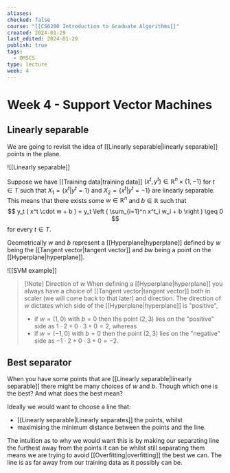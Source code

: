 ```yaml
---
aliases: 
checked: false
course: "[[CS6200 Introduction to Graduate Algorithms]]"
created: 2024-01-29
last_edited: 2024-01-29
publish: true
tags:
  - OMSCS
type: lecture
week: 4
---
```

# Week 4 - Support Vector Machines

## Linearly separable 

We are going to revisit the idea of [[Linearly separable|linearly separable]] points in the plane.

![[Linearly separable]]

Suppose we have [[Training data|training data]] $(x^t, y^t) \in \mathbb{R}^n \times \{1,-1\}$ for $t \in T$ such that $X_1 = \{x^t \vert y^t = 1\}$ and $X_2 = \{x^t \vert y^t = -1\}$ are linearly separable. This means that there exists some $w \in \mathbb{R}^n$ and $b \in \mathbb{R}$ such that
$$
y_t ( x^t \cdot w + b ) = y_t \left ( \sum_{i=1}^n x^t_i w_i + b \right ) \geq 0
$$
for every $t \in T$. 

Geometrically $w$ and $b$ represent a [[Hyperplane|hyperplane]] defined by $w$ being the [[Tangent vector|tangent vector]] and $bw$ being a point on the [[Hyperplane|hyperplane]]. 

![[SVM example]]

>[!Note] Direction of $w$
>When defining a [[Hyperplane|hyperplane]] you always have a choice of [[Tangent vector|tangent vector]] both in scaler (we will come back to that later) and direction. The direction of $w$ dictates which side of the [[Hyperplane|hyperplane]] is "positive", 
>- if $w = (1,0)$ with $b=0$ then the point $(2,3)$ lies on the "positive" side as $1 \cdot 2 + 0 \cdot 3 + 0 = 2$, whereas
>- if $w = (-1,0)$ with $b=0$ then the point $(2,3)$ lies on the "negative" side as $-1 \cdot 2 + 0 \cdot 3 + 0 = -2$.

## Best separator

When you have some points that are [[Linearly separable|linearly separable]] there might be many choices of $w$ and $b$. Though which one is the best? And what does the best mean?

Ideally we would want to choose a line that:
- [[Linearly separable|Linearly separates]] the points, whilst
- maximising the minimum distance between the points and the line.

The intuition as to why we would want this is by making our separating line the furthest away from the points it can be whilst still separating them means we are trying to avoid [[Overfitting|overfitting]] the best we can. The line is as far away from our training data as it possibly can be. 

